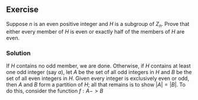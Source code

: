 ## Exercise
Suppose $n$ is an even positive integer and $H$ is a subgroup of $Z_n$. Prove that either every member of $H$ is even or exactly half of the members of $H$ are even.

### Solution
If $H$ contains no odd member, we are done. Otherwise, if $H$ contains at least one odd integer (say $a$), let $A$ be the set of all odd integers in $H$ and $B$ be the set of all even integers in $H$. Given every integer is exclusively even or odd, then $A$ and $B$ form a partition of $H$; all that remains is to show $|A| = |B|$. To do this, consider the function $f: A -> B$
